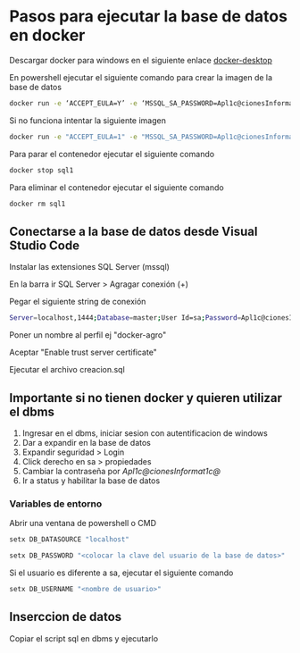 # Pasos para ejecutar la base de datos en docker

Descargar docker para windows en el siguiente enlace [docker-desktop](https://docs.docker.com/docker-for-windows/install/)

En powershell ejecutar el siguiente comando para crear la imagen de la base de datos

```bash
docker run -e ‘ACCEPT_EULA=Y’ -e ‘MSSQL_SA_PASSWORD=Apl1c@cionesInformat1c@’ -p 1444:1433 --name sql1 --hostname sql1 -d mcr.microsoft.com/mssql/server:2022-latest
```
Si no funciona intentar la siguiente imagen
    
```bash
docker run -e "ACCEPT_EULA=1" -e "MSSQL_SA_PASSWORD=Apl1c@cionesInformat1c@" -e "MSSQL_PID=Developer" --hostname sql1 -e "MSSQL_USER=SA" -p 1444:1433 -d --name=sql1 mcr.microsoft.com/azure-sql-edge
```


Para parar el contenedor ejecutar el siguiente comando

```bash
docker stop sql1
```

Para eliminar el contenedor ejecutar el siguiente comando

```bash
docker rm sql1
```

## Conectarse a la base de datos desde Visual Studio Code
Instalar las extensiones SQL Server (mssql)

En la barra ir SQL Server > Agragar conexión (+)

Pegar el siguiente string de conexión

```bash
Server=localhost,1444;Database=master;User Id=sa;Password=Apl1c@cionesInformat1c@;
```

Poner un nombre al perfil ej "docker-agro"

Aceptar "Enable trust server certificate"

Ejecutar el archivo creacion.sql

## Importante si no tienen docker y quieren utilizar el dbms
1. Ingresar en el dbms, iniciar sesion con autentificacion de windows
2. Dar a expandir en la base de datos
3. Expandir seguridad > Login
4. Click derecho en sa > propiedades
5. Cambiar la contraseña por *Apl1c@cionesInformat1c@*
6. Ir a status y habilitar la base de datos

### Variables de entorno
Abrir una ventana de powershell o CMD
```bash
setx DB_DATASOURCE "localhost"

setx DB_PASSWORD "<colocar la clave del usuario de la base de datos>"
```

Si el usuario es diferente a sa, ejecutar el siguiente comando
```bash
setx DB_USERNAME "<nombre de usuario>"
```

## Inserccion de datos
Copiar el script sql en dbms y ejecutarlo